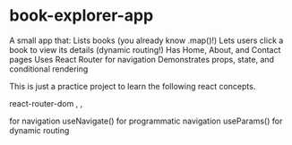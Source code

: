 # book-explorer-app

A small app that:
Lists books (you already know .map()!)
Lets users click a book to view its details (dynamic routing!)
Has Home, About, and Contact pages
Uses React Router for navigation
Demonstrates props, state, and conditional rendering

This is just a practice project to learn the following react concepts.

react-router-dom
<BrowserRouter>, <Routes>, <Route>
<Link> for navigation
useNavigate() for programmatic navigation
useParams() for dynamic routing

